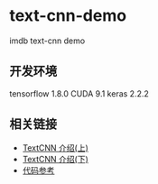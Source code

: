 # text-cnn-demo
imdb text-cnn demo

## 开发环境
tensorflow 1.8.0
CUDA 9.1
keras 2.2.2

## 相关链接
- [TextCNN 介绍(上)][1]
- [TextCNN 介绍(下)][2]
- [代码参考][3]


[1]: http://www.tensorflownews.com/2018/04/06/%E4%BD%BF%E7%94%A8keras%E8%BF%9B%E8%A1%8C%E6%B7%B1%E5%BA%A6%E5%AD%A6%E4%B9%A0%EF%BC%9A%EF%BC%88%E4%B8%89%EF%BC%89%E4%BD%BF%E7%94%A8text-cnn%E5%A4%84%E7%90%86%E8%87%AA%E7%84%B6%E8%AF%AD%E8%A8%80/
[2]: http://www.tensorflownews.com/2018/04/12/text-cnn/
[3]: https://github.com/hongweijun811/wjgit/blob/master/text_cnn_demo.py
